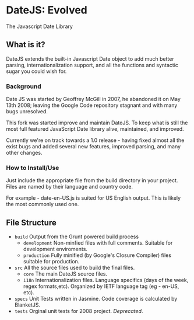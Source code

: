 # DateJS: Evolved
The Javascript Date Library

## What is it?
DateJS extends the built-in Javascript Date object to add much better parsing, internationalization support, and all the functions and syntactic sugar you could wish for.
### Background 
Date JS was started by Geoffrey McGill in 2007, he abandoned it on May 13th 2008; leaving the Google Code repository stagnant and with many bugs unresolved. 

This fork was started improve and maintain DateJS. To keep what is still the most full featured JavaScript Date library alive, maintained, and improved.

Currently we're on track towards a 1.0 release - having fixed almost all the exist bugs and added several new features, improved parsing, and many other changes.

### How to Install/Use

Just include the appropriate file from the build directory in your project. Files are named by their language and country code.

For example - date-en-US.js is suited for US English output. This is likely the most commonly used one.

## File Structure

* `build` Output from the Grunt powered build process
    * `development` Non-minfied files with full comments. Suitable for development enviroments.
    * `production` Fully minified (by Google's Closure Compiler) files suitable for production.  
*  `src` All the source files used to build the final files.
    * `core` The main DateJS source files.
    * `i18n` Internationalization files. Language specifics (days of the week, regex formats,etc). Organized by IETF language tag (eg - en-US, etc).
* `specs` Unit Tests written in Jasmine. Code coverage is calculated by BlanketJS. 
* `tests` Orginal unit tests for 2008 project. *Deprecated*.  
